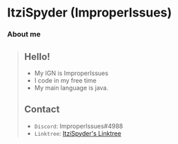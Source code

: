 # ItziSpyder (ImproperIssues) 
### About me

 > ## Hello!
 > - My IGN is ImproperIssues
 > - I code in my free time
 > - My main language is java.
 >
 > ## Contact
 > - `Discord`: ImproperIssues#4988
 > - `Linktree`: [ItziSpyder's Linktree](https://linktr.ee/ItziSpyder)
